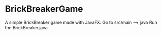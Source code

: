 # BrickBreakerGame
A simple BrickBreaker game made with JavaFX. 
Go to src/main --> java
Run the BrickBreaker.java 
